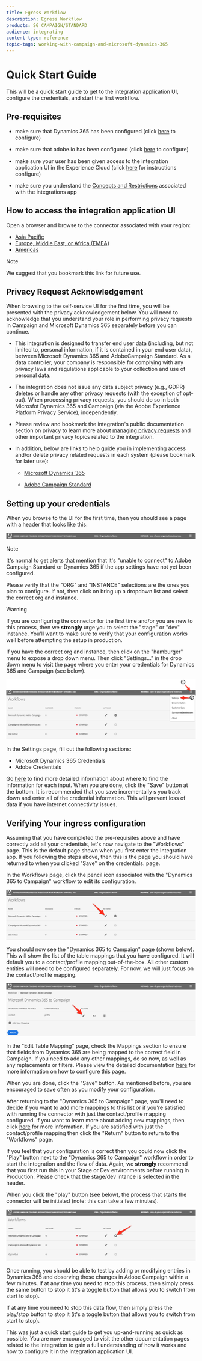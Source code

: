 ```yaml
---
title: Egress Workflow
description: Egress Workflow
products: SG_CAMPAIGN/STANDARD
audience: integrating
content-type: reference
topic-tags: working-with-campaign-and-microsoft-dynamics-365
---
```


# Quick Start Guide

This will be a quick start guide to get to the integration application UI, configure the credentials, and start the first workflow.

## Pre-requisites

* make sure that Dynamics 365 has been configured (click [here](integrating/using/d365-acs-configure-d365.md) to configure)

* make sure that adobe.io has been configured (click [here](integrating/using/d365-acs-configure-adobe-io.md) to configure)

* make sure your user has been given access to the integration application UI in the Experience Cloud (click [here](integrating/using/d365-acs-self-service-app-control-access.md) for instructions configure)

* make sure you understand the [Concepts and Restrictions](integrating/using/d365-acs-self-service-app-overview.md#concepts-and-restrictions) associated with the integrations app 

## How to access the integration application UI

Open a browser and browse to the connector associated with your region:

* [Asia Pacific](http://d365-acs-ap.ea.adobe.com/)
* [Europe, Middle East, or Africa (EMEA)](http://d365-acs-em.ea.adobe.com/)
* [Americas](http://d365-acs-na.ea.adobe.com/)

>[!NOTE]
>
> We suggest that you bookmark this link for future use.

## Privacy Request Acknowledgement

When browsing to the self-service UI for the first time, you will be presented with the privacy acknowledgement below.   You will need to acknowledge that you understand your role in performing privacy requests in Campaign and Microsoft Dynamics 365 separately before you can continue.

* This integration is designed to transfer end user data (including, but not limited to, personal information, if it is contained in your end user data), between Microsoft Dynamics 365 and AdobeCampaign Standard. As a data controller, your company is responsible for complying with any privacy laws and regulations applicable to your collection and use of personal data.

* The integration does not issue any data subject privacy (e.g., GDPR) deletes or handle any other privacy requests (with the exception of opt-out). When processing privacy requests, you should do so in both Microsfot Dynamics 365 and Campaign (via the Adobe Experience Platform Privacy Service), independently.

* Please review and bookmark the integration&apos;s public documentation section on privacy to learn more about [managing privacy requests](https://docs.adobe.com/content/help/en/campaign-standard/using/integrating-with-adobe-cloud/campaign-and-microsoft-dynamics-365/notices-and-recommendations-for-acs-and-ms-dynamics.html#privacy) and other important privacy topics related to the integration.

* In addition, below are links to help guide you in implementing access and/or delete privacy related requests in each system (please bookmark for later use):

  * [Microsoft Dynamics 365](https://docs.microsoft.com/en-us/dynamics365/get-started/gdpr/)

  * [Adobe Campaign Standard](https://www.adobe.io/apis/experiencecloud/gdpr/docs.html)

## Setting up your credentials

When you browse to the UI for the first time, then you should see a page with a header that looks like this:    

![](assets/d365-to-acs-ui-header.png)

>[!NOTE]
>
> It's normal to get alerts that mention that it's "unable to connect" to Adobe Campaign Standard or Dynamics 365 if the app settings have not yet been configured.

Please verify that the "ORG" and "INSTANCE" selections are the ones you plan to configure.  If not, then click on bring up a dropdown list and select the correct org and instance.   

>[!WARNING]
>
> If you are configuring the connector for the first time and/or you are new to this process, then we **strongly** urge you to select the "stage" or "dev" instance. You'll want to make sure to verify that your configuration works well before attempting the setup in production.

If you have the correct org and instance, then click on the "hamburger" menu to expose a drop down menu. Then click "Settings..." in the drop down menu to visit the page where you enter your credentials for Dynamics 365 and Campaign (see below).

![](assets/d365-to-acs-ui-page-workflows-menu-pointers.png)

In the Settings page, fill out the following sections: 

* Microsoft Dynamics 365 Credentials
* Adobe Credentials
  
Go [here](d365-acs-self-service-app-settings.md) to find more detailed information about where to find the information  for each input.   When you are done, click the "Save" button at the bottom.   It is recommended that you save incrementally s you track down and enter all of the credential information.  This will prevent loss of data if you have internet connectivity issues.

## Verifying Your ingress configuration

Assuming that you have completed the pre-requisites above and have correctly add all your credentials, let's now navigate to the "Workflows" page.   This is the default page shown when you first enter the Integration app.  If you following the steps above, then this is the page you should have returned to when you clicked "Save" on the credentials. page.

In the Workflows page, click the pencil icon associated with the "Dynamics 365 to Campaign" workflow to edit its configuration.

![](assets/d365-to-acs-ui-page-workflows-ingress-edit-pointer.png)

You should now see the "Dynamics 365 to Campaign" page (shown below).   This will show the list of the table mappings that you have configured.   It will default you to a contact/profile mapping out-of-the-box.   All other custom entities will need to be configured separately.   For now, we will just focus on the contact/profile mapping.

![](assets/d365-to-acs-ui-page-ingress-top-pointers.png)

In the "Edit Table Mapping" page, check the Mappings section to ensure that fields from Dynamics 365 are being mapped to the correct field in Campaign.   If you need to add any other mappings, do so now, as well as any replacements or filters.    Please view the detailed documentation [here](integrating/using/d365-acs-self-service-app-ingress-individual-mapping.md) for more information on how to configure this page.

When you are done, click the "Save" button.    As mentioned before, you are encouraged to save often as you modify your configuration.

After returning to the "Dynamics 365 to Campaign" page, you'll need to decide if you want to add more mappings to this list or if you're satisfied with running the connector with just the contact/profile mapping configured.   If you want to learn more about adding new mappings, then click [here](integrating/using/d365-acs-self-service-app-ingress-list.md) for more information.   If you are satisfied with just the contact/profile mapping then click the "Return" button to return to the "Workflows" page.

If you feel that your configuration is correct then you could now click the "Play" button next to the "Dynamics 365 to Campaign" workflow in order to start the integration and the flow of data.  Again, we **strongly** recommend that you first run this in your Stage or Dev environments before running in Production.   Please check that the stage/dev intance is selected in the header.

When you click the "play" button (see below), the process that starts the connector will be initiated (note: this can take a few minutes).

![](assets/d365-to-acs-ui-page-workflows-ingress-play-pointer.png)

Once running, you should be able to test by adding or modifying entries in Dynamics 365 and observing those changes in Adobe Campaign within a few minutes.   If at any time you need to stop this process, then simply press the same button to stop it (it's a toggle button that allows you to switch from start to stop).

If at any time you need to stop this data flow, then simply press the play/stop button to stop it (it's a toggle button that allows you to switch from start to stop).

This was just a quick start guide to get you up-and-running as quick as possible.   You are now encouraged to visit the  other documentation pages related to the  integration to gain a full understanding of how it works and how to configure it in the integration application UI. 

 